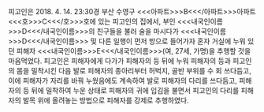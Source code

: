 피고인은 2018. 4. 14. 23:30경 부산 수영구 <<<아파트>>>B<<</아파트>>>아파트 <<<호>>>C<<</호>>>호에 있는 피고인의 집에서, 부인 <<<내국인이름>>>D<<</내국인이름>>>의 친구들을 불러 술을 마시다가 <<<내국인이름>>>D<<</내국인이름>>> 및 다른 일행이 먼저 방으로 들어가자 혼자 거실에 누워 있던 피해자 <<<내국인이름>>>E<<</내국인이름>>>(여, 27세, 가명)을 추행할 것을 마음먹었다.
피고인은 피해자에게 다가가 피해자의 등 뒤에 누워 피해자의 등과 피고인의 몸을 밀착시킨 다음 발로 피해자의 종아리부터 허벅지, 골반 부위를 수 회 쓰다듬고, 이에 피해자가 자리를 바꿔 누웠음에도 계속하여 발로 피해자의 다리를 쓰다듬고, 피해자의 등 뒤에 밀착하여 누운 상태로 피해자의 귀에 입김을 불면서 피고인의 다리를 피해자의 발목 위에 올려놓는 방법으로 피해자를 강제로 추행하였다.